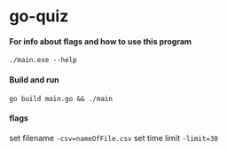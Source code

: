 # go-quiz

#### For info about flags and how to use this program

`./main.exe --help`

#### Build and run

`go build main.go && ./main`

#### flags

set filename `-csv=nameOfFile.csv`
set time limit `-limit=30`
